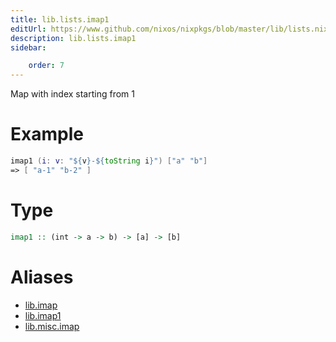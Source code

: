 ```yaml
---
title: lib.lists.imap1
editUrl: https://www.github.com/nixos/nixpkgs/blob/master/lib/lists.nix#L172C11
description: lib.lists.imap1
sidebar:

    order: 7
---
```


Map with index starting from 1

# Example

```nix
imap1 (i: v: "${v}-${toString i}") ["a" "b"]
=> [ "a-1" "b-2" ]
```

# Type

```haskell
imap1 :: (int -> a -> b) -> [a] -> [b]
```


# Aliases

- [lib.imap](/nix-doc-comments/reference/lib/lib-imap)
- [lib.imap1](/nix-doc-comments/reference/lib/lib-imap1)
- [lib.misc.imap](/nix-doc-comments/reference/lib/misc/lib-misc-imap)


